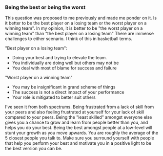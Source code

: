 ### Being the best or being the worst

This question was proposed to me previously and made me ponder on it. Is it better to be the best player on a losing team or the worst player on a winning team". In my opinion, it is better to be "the worst player on a winning team" than "the best player on a losing team" There are immense challenges to either scenario. I think of this in basketball terms.

"Best player on a losing team":
- Doing your best and trying to elevate the team.
- You individually are doing well but others may not be
- You deal with most of blame for success and failure

"Worst player on a winning team"
- You may be insignificant in grand scheme of things
- The success is not a direct impact of your performance
- Your role is mitigated to better suit others

I've seen it from both spectrums. Being frustrated from a lack of skill from your peers and also feeling frustrated at yourself for your lack of skill compared to your peers. Being the "least skilled" amongst everyone else gives you a chance to grow and learn from people better than you, and helps you do your best. Being the best amongst people at a low-level will stunt your growth as you move upwards. You are roughly the average of the 5 closest people you talk to. Make sure you surround yourself with people that help you perform your best and motivate you in a positive light to be the best version you can be.